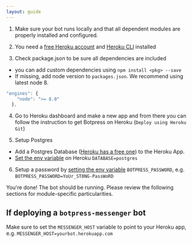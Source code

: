 ```yaml
---
layout: guide
---
```

1. Make sure your bot runs locally and that all dependent modules are properly installed and configured.

2. You need a [free Heroku account](https://signup.heroku.com/dc) and [Heroku CLI](https://devcenter.heroku.com/articles/heroku-cli) installed

3. Check package.json to be sure all dependencies are included
  - you can add custom dependencies using `npm install <pkg> --save`
  - If missing, add node version to `packages.json`. We recommend using latest node 8.
  ```javascript
  "engines": {
      "node": ">= 8.0"
    },
  ```
4. Go to Heroku dashboard and make a new app and from there you can follow the instruction to get Botpress on Heroku (`Deploy using Heroku Git`)

5. Setup Postgres 
  - Add a Postgres Database ([Heroku has a free one](https://elements.heroku.com/addons/heroku-postgresql)) to the Heroku App.
  - [Set the env variable](https://devcenter.heroku.com/articles/config-vars) on Heroku `DATABASE=postgres`

6. Setup a password by [setting the env variable](https://devcenter.heroku.com/articles/config-vars) `BOTPRESS_PASSWORD`, e.g. `BOTPRESS_PASSWORD=YoUr_ST0NG-PassWoRD`

You're done! The bot should be running. Please review the following sections for module-specific particularities.

## If deploying a `botpress-messenger` bot

Make sure to set the `MESSENGER_HOST` variable to point to your Heroku app, e.g. `MESSENGER_HOST=yourbot.herokuapp.com`
